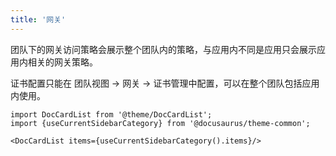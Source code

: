 ```yaml
---
title: '网关'
---
```


团队下的网关访问策略会展示整个团队内的策略，与应用内不同是应用只会展示应用内相关的网关策略。

证书配置只能在 团队视图 -> 网关 -> 证书管理中配置，可以在整个团队包括应用内使用。

```mdx-code-block
import DocCardList from '@theme/DocCardList';
import {useCurrentSidebarCategory} from '@docusaurus/theme-common';

<DocCardList items={useCurrentSidebarCategory().items}/>
```



